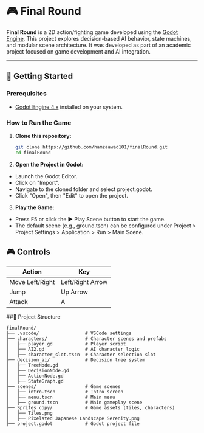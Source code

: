 # 🎮 Final Round

**Final Round** is a 2D action/fighting game developed using the [Godot Engine](https://godotengine.org/). This project explores decision-based AI behavior, state machines, and modular scene architecture. It was developed as part of an academic project focused on game development and AI integration.

---

## 🚀 Getting Started

### Prerequisites

- [Godot Engine 4.x](https://godotengine.org/download) installed on your system.

### How to Run the Game

1. **Clone this repository:**

   ```bash
   git clone https://github.com/hamzaawad101/finalRound.git
   cd finalRound

2. **Open the Project in Godot:**
* Launch the Godot Editor.
* Click on "Import".
* Navigate to the cloned folder and select project.godot.
* Click "Open", then "Edit" to open the project.

3. **Play the Game:**
* Press F5 or click the ▶ Play Scene button to start the game.
* The default scene (e.g., ground.tscn) can be configured under Project > Project Settings > Application > Run > Main Scene.

## 🎮 Controls
| Action          | Key             |
| --------------- | ----------------|
| Move Left/Right | Left/Right Arrow|
| Jump            | Up Arrow        |
| Attack          | A               |

##📁 Project Structure
```plaintext
finalRound/
├── .vscode/                 # VSCode settings
├── characters/              # Character scenes and prefabs
│   ├── player.gd            # Player script
│   ├── AI2.gd               # AI character logic
│   ├── character_slot.tscn  # Character selection slot
├── decision_ai/             # Decision tree system
│   ├── TreeNode.gd
│   ├── DecisionNode.gd
│   ├── ActionNode.gd
│   ├── StateGraph.gd
├── scenes/                  # Game scenes
│   ├── intro.tscn           # Intro screen
│   ├── menu.tscn            # Main menu
│   ├── ground.tscn          # Main gameplay scene
├── Sprites copy/            # Game assets (tiles, characters)
│   ├── Tiles.png
│   ├── Pixelated Japanese Landscape Serenity.png
├── project.godot            # Godot project file
